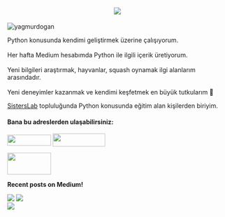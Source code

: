 <h1 align="center">
  <a href="https://git.io/typing-svg">
    <img src="https://readme-typing-svg.herokuapp.com/?lines=Merhaba!;Ben+Yağmur.&center=true&size=25">
  </a>
</h1>
<p align="left"> <img src="https://komarev.com/ghpvc/?username=Yagmuurd&label=Profile%20views&color=0e75b6&style=flat" alt="yagmurdogan" /> </p>


 Python konusunda kendimi geliştirmek üzerine çalışıyorum. <br> <br> 
 Her hafta Medium hesabımda Python ile ilgili içerik üretiyorum.<br> <br> 
 Yeni bilgileri araştırmak, hayvanlar, squash oynamak ilgi alanlarım arasındadır. <br> <br>
 Yeni deneyimler kazanmak ve kendimi keşfetmek en büyük tutkularım 💜

  <a href="https://sisterslab.co/">SistersLab</a> topluluğunda Python konusunda eğitim alan kişilerden biriyim.<br>

<p align="center">
<h4 align="left">Bana bu adreslerden ulaşabilirsiniz:</h4>
<p align="left">
<a href="https://www.linkedin.com/in/ya%C4%9Fmur-d-6504961b2/" target="blank"><img align="center" src="https://user-images.githubusercontent.com/107046026/173368152-84a9a2b0-3518-4d96-ae9b-bb33adbe0e72.png" height="25" width="100" /></a>
<a href="https://medium.com/@yagmurdod" target="blank"><img align="center" src="https://user-images.githubusercontent.com/107046026/173368213-4c4fafa0-3de7-48ea-bb06-331d6874bf3f.png" height="30" width="120" /></a>

<a href="malito:yagmuurdd@gmail.com" target="_blank"><img src="https://user-images.githubusercontent.com/107046026/173369874-a62e7e0a-a20c-4ee9-b1b9-60457c50fc00.png" height="50" width="100" /></a>
</p>

<b>Recent posts on Medium!</b>


<a target="_blank" href="https://medium.com/@yagmurdod/veri-yap%C4%B1lar%C4%B1-tuple-661399cf2c57"><img src="https://github-readme-medium-recent-article.vercel.app/medium/@yagmurdod/0"></img></a>
<a target="_blank" href="https://medium.com/@yagmurdod/veri-yap%C4%B1lar%C4%B1-listeler-10c6fbb8122a"><img src="https://github-readme-medium-recent-article.vercel.app/medium/@yagmurdod/1"></img></a>   
<a target="_blank" href="https://medium.com/@yagmurdod/fonkisyonlar-826172b22000"><img src="https://github-readme-medium-recent-article.vercel.app/medium/@yagmurdod/2"></img></a> 
